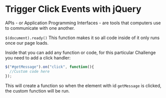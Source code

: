 # Trigger Click Events with jQuery
APIs - or Application Programming Interfaces - are tools that computers use to communicate with one another.

`$(document).ready()` This function makes it so all code inside of it only runs once our page loads.

Inside that you can add any function or code, for this particular Challenge you need to add a click handler:

```js
$("#getMessage").on("click", function(){
  //Custom code here
});
```

This will create a function so when the element with id `getMessage` is clicked, the custom function will be run.
